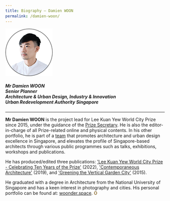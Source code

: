 ```yaml
---
title: Biography — Damien WOON
permalink: /damien-woon/
---
```


<div style="width:150px"><img src="/images/secretariat/damien-woon.png" alt="Damien Woon" /></div>

##### **Mr Damien WOON** <br> Senior Planner <br> Architecture & Urban Design, Industry & Innovation <br> Urban Redevelopment Authority Singapore

---

**Mr Damien WOON** is the project lead for Lee Kuan Yew World City Prize since 2015, under the guidance of the [Prize Secretary](/yap-lay-bee/). He is also the editor-in-charge of all Prize-related online and physical contents. In his other portfolio, he is part of a [team](https://www.facebook.com/AUDEonline/) that promotes architecture and urban design excellence in Singapore, and elevates the profile of Singapore-based architects through various public programmes such as talks, exhibitions, workshops and publications. 

He has produced/edited three publications: ['Lee Kuan Yew World City Prize - Celebrating Ten Years of the Prize'](/resources/news/new-ebook/) (2022), ['Contemporaneous Architecture'](https://www.ura.gov.sg/Corporate/Resources/Publications/Books/Book-Details/ContemporaneousArchitecture-regular) (2019), and ['Greening the Vertical Garden City'](https://www.ura.gov.sg/Corporate/Resources/Publications/Books/Book-Details/2015-11_greening_the_vertical_garden_city) (2015). 

He graduated with a degree in Architecture from the National University of Singapore and has a keen interest in photography and cities. His personal portfolio can be found at: [woonder.space](https://woonder.space/). **<font color="#967942">O</font>**
